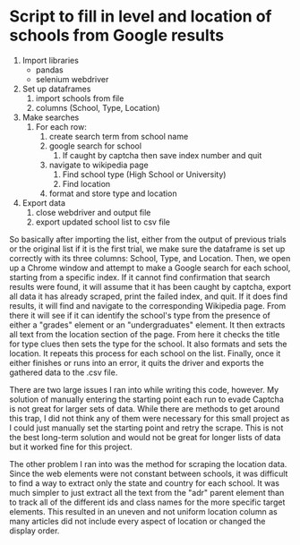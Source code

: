 # Script to fill in level and location of schools from Google results

1. Import libraries
    - pandas
    - selenium webdriver
2. Set up dataframes
    1. import schools from file
    2. columns (School, Type, Location)
3. Make searches
    1. For each row:
        1. create search term from school name
        2. google search for school
            1. If caught by captcha then save index number and quit
        3. navigate to wikipedia page
            1. Find school type (High School or University)
            2. Find location
        4. format and store type and location
4. Export data
    1. close webdriver and output file
    2. export updated school list to csv file
    
So basically after importing the list, either from the output of previous trials or the original list if it is the first trial, we make sure the dataframe is set up correctly with its three columns: School, Type, and Location. Then, we open up a Chrome window and attempt to make a Google search for each school, starting from a specific index. If it cannot find confirmation that search results were found, it will assume that it has been caught by captcha, export all data it has already scraped, print the failed index, and quit. If it does find results, it will find and navigate to the corresponding Wikipedia page. From there it will see if it can identify the school's type from the presence of either a "grades" element or an "undergraduates" element. It then extracts all text from the location section of the page. From here it checks the title for type clues then sets the type for the school. It also formats and sets the location. It repeats this process for each school on the list. Finally, once it either finishes or runs into an error, it quits the driver and exports the gathered data to the .csv file.

There are two large issues I ran into while writing this code, however. My solution of manually entering the starting point each run to evade Captcha is not great for larger sets of data. While there are methods to get around this trap, I did not think any of them were necessary for this small project as I could just manually set the starting point and retry the scrape. This is not the best long-term solution and would not be great for longer lists of data but it worked fine for this project.

The other problem I ran into was the method for scraping the location data. Since the web elements were not constant between schools, it was difficult to find a way to extract only the state and country for each school. It was much simpler to just extract all the text from the "adr" parent element than to track all of the different ids and class names for the more specific target elements. This resulted in an uneven and not uniform location column as many articles did not include every aspect of location or changed the display order.
